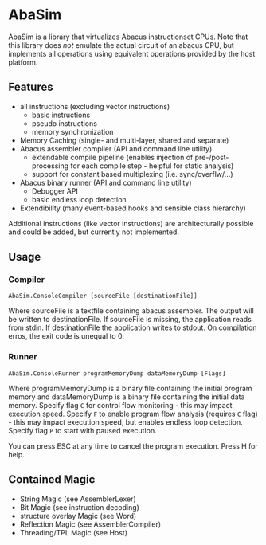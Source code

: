 # AbaSim

AbaSim is a library that virtualizes Abacus instructionset CPUs.
Note that this library does *not* emulate the actual circuit of an abacus CPU, but implements all operations using equivalent operations provided by the host platform.

## Features

- all instructions (excluding vector instructions)
	- basic instructions
	- pseudo instructions
	- memory synchronization
- Memory Caching (single- and multi-layer, shared and separate)
- Abacus assembler compiler (API and command line utility)
	- extendable compile pipeline (enables injection of pre-/post-processing for each compile step - helpful for static analysis)
	- support for constant based multiplexing (i.e. sync/overflw/...)
- Abacus binary runner (API and command line utility)
	- Debugger API
	- basic endless loop detection
- Extendibility (many event-based hooks and sensible class hierarchy)

Additional instructions (like vector instructions) are architecturally possible and could be added, but currently not implemented.

## Usage

### Compiler

`AbaSim.ConsoleCompiler [sourceFile [destinationFile]]`

Where sourceFile is a textfile containing abacus assembler. The output will be written to destinationFile.
If sourceFile is missing, the application reads from stdin. If destinationFile the application writes to stdout. On compilation erros, the exit code is unequal to 0.

### Runner

`AbaSim.ConsoleRunner programMemoryDump dataMemoryDump [Flags]`

Where programMemoryDump is a binary file containing the initial program memory and dataMemoryDump is a binary file containing the initial data memory. Specify flag `C` for control flow monitoring - this may impact execution speed. Specify `F` to enable program flow analysis (requires `C` flag) - this may impact execution speed, but enables endless loop detection. Specify flag `P` to start with paused execution.

You can press ESC at any time to cancel the program execution. Press H for help.

## Contained Magic

- String Magic (see AssemblerLexer)
- Bit Magic (see instruction decoding)
- structure overlay Magic (see Word)
- Reflection Magic (see AssemblerCompiler)
- Threading/TPL Magic (see Host)
